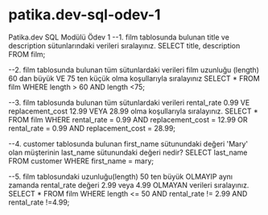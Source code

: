 # patika.dev-sql-odev-1
Patika.dev SQL Modülü Ödev 1
--1. film tablosunda bulunan title ve description sütunlarındaki verileri sıralayınız.
SELECT title, description
FROM film;

--2. film tablosunda bulunan tüm sütunlardaki verileri film uzunluğu (length) 60 dan büyük VE 75 ten küçük olma koşullarıyla sıralayınız
SELECT *
FROM film
WHERE length > 60 AND length <75;

--3. film tablosunda bulunan tüm sütunlardaki verileri rental_rate 0.99 VE replacement_cost 12.99 VEYA 28.99 olma koşullarıyla sıralayınız.
SELECT *
FROM film
WHERE rental_rate = 0.99 AND replacement_cost = 12.99 OR rental_rate = 0.99 AND replacement_cost = 28.99;

--4. customer tablosunda bulunan first_name sütunundaki değeri 'Mary' olan müşterinin last_name sütunundaki değeri nedir?
SELECT last_name
FROM customer
WHERE first_name = mary;

--5. film tablosundaki uzunluğu(length) 50 ten büyük OLMAYIP aynı zamanda rental_rate değeri 2.99 veya 4.99 OLMAYAN verileri sıralayınız.
SELECT *
FROM film
WHERE length <= 50 AND rental_rate != 2.99 AND rental_rate !=4.99;
